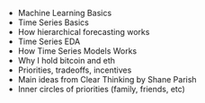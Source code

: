 
- Machine Learning Basics
- Time Series Basics
- How hierarchical forecasting works
- Time Series EDA
- How Time Series Models Works
- Why I hold bitcoin and eth
- Priorities, tradeoffs, incentives
- Main ideas from Clear Thinking by Shane Parish
- Inner circles of priorities (family, friends, etc)
